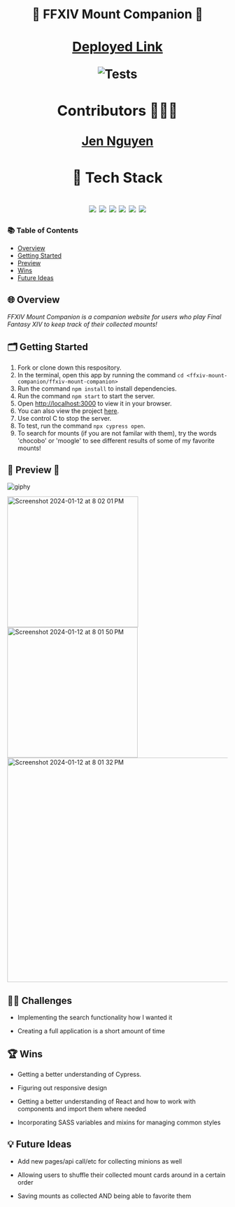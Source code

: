 <h1 align=center> 🦙 FFXIV Mount Companion 🦙<h1> 
<div align=center> 

<a href="https://ffxiv-mount-companion-m04osmlsr-jen-nguyens-projects.vercel.app/" style="font-size: 30px;">Deployed Link</a>


![Tests](https://badgen.net/badge/tests/passing/green?icon=github)
### Contributors 👩🏻‍💻

[Jen Nguyen](http://github.com/jnguyen615)

### 📂 Tech Stack 
<img src="https://img.shields.io/badge/react%20-%236a0dad.svg?&style=for-the-badge&logo=react&logoColor=%8f4db2"/>
<img src="https://img.shields.io/badge/React_Router-6a0dad?style=for-the-badge&logo=react-router&logoColor=white"/>
<img src="https://img.shields.io/badge/Cypress-39FF14?style=for-the-badge&logo=cypress&logoColor=white"/>
<img src="https://img.shields.io/badge/GitHub-39FF14?style=for-the-badge&logo=github&logoColor=white"/>
<img src="https://img.shields.io/badge/VSCode-6a0dad?style=for-the-badge&logo=visual%20studio%20code&logoColor=white"/>
<img src="https://img.shields.io/badge/Sass-6a0dad?style=for-the-badge&logo=sass&logoColor=white"/>
</div>

### 📚 Table of Contents

- [Overview](#overview)
- [Getting Started](#getting-started)
- [Preview](#preview)
- [Wins](#wins)
- [Future Ideas](#future-ideas)

<h2  id="overview"> 🌐 Overview </h2>

*FFXIV Mount Companion is a companion website for users who play Final Fantasy XIV to keep track of their collected mounts!*

<h2  id="getting-started">🗂️ Getting Started </h2>

1. Fork or clone down this respository. 
2. In the terminal, open this app by running the command `cd <ffxiv-mount-companion/ffxiv-mount-companion>`
3. Run the command  `npm install` to install dependencies.
4. Run the command `npm start` to start the server.
5. Open [http://localhost:3000](http://localhost:3000) to view it in your browser.
6. You can also view the project <a href="ffxiv-mount-companion-7aigj2w0p-jen-nguyens-projects.vercel.app">here</a>.
7. Use control C to stop the server.
8. To test, run the command `npx cypress open`.
9. To search for mounts (if you are not familar with them), try the words 'chocobo' or 'moogle' to see different results of some of my favorite mounts! 

<h2  id="preview"> 🎥 Preview 📱 </h2>

![giphy](https://media.giphy.com/media/v1.Y2lkPTc5MGI3NjExeHd5Yzh6eTRhMDJjd2Fobms2dTkzN2tqY2wxdndkZ2dibnVwaDJwbCZlcD12MV9pbnRlcm5hbF9naWZfYnlfaWQmY3Q9Zw/KOPphsWiThdRthWlST/giphy.gif)



<img width="299" alt="Screenshot 2024-01-12 at 8 02 01 PM" src="https://github.com/Jnguyen615/FFXIV-Mount-Companion/assets/119434450/e8de2666-aea0-4807-bd6b-23be339f426b">

<img width="298" alt="Screenshot 2024-01-12 at 8 01 50 PM" src="https://github.com/Jnguyen615/FFXIV-Mount-Companion/assets/119434450/b98f7dca-5014-47a7-874e-ecd440b48bd7">

<img width="513" alt="Screenshot 2024-01-12 at 8 01 32 PM" src="https://github.com/Jnguyen615/FFXIV-Mount-Companion/assets/119434450/05dbdc2c-9770-4340-bca1-c5bcbb604677">

 <h2 id="challenges">💪🏻 Challenges </h2>

- Implementing the search functionality how I wanted it 

- Creating a full application is a short amount of time


<h2 id="wins">🏆 Wins </h2>
  
 - Getting a better understanding of Cypress.

 - Figuring out responsive design

 - Getting a better understanding of React and how to work with components and import them where needed

 - Incorporating SASS variables and mixins for managing common styles 

<h2 id="future-ideas">💡 Future Ideas </h2>

- Add new pages/api call/etc for collecting minions as well 

- Allowing users to shuffle their collected mount cards around in a certain order 

- Saving mounts as collected AND being able to favorite them 